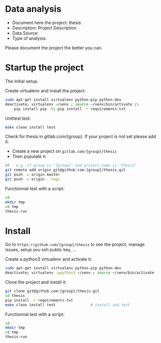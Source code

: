 # Data analysis
- Document here the project: thesis
- Description: Project Description
- Data Source:
- Type of analysis:

Please document the project the better you can.

# Startup the project

The initial setup.

Create virtualenv and install the project:
```bash
sudo apt-get install virtualenv python-pip python-dev
deactivate; virtualenv ~/venv ; source ~/venv/bin/activate ;\
    pip install pip -U; pip install -r requirements.txt
```

Unittest test:
```bash
make clean install test
```

Check for thesis in gitlab.com/{group}.
If your project is not set please add it:

- Create a new project on `gitlab.com/{group}/thesis`
- Then populate it:

```bash
##   e.g. if group is "{group}" and project_name is "thesis"
git remote add origin git@github.com:{group}/thesis.git
git push -u origin master
git push -u origin --tags
```

Functionnal test with a script:

```bash
cd
mkdir tmp
cd tmp
thesis-run
```

# Install

Go to `https://github.com/{group}/thesis` to see the project, manage issues,
setup you ssh public key, ...

Create a python3 virtualenv and activate it:

```bash
sudo apt-get install virtualenv python-pip python-dev
deactivate; virtualenv -ppython3 ~/venv ; source ~/venv/bin/activate
```

Clone the project and install it:

```bash
git clone git@github.com:{group}/thesis.git
cd thesis
pip install -r requirements.txt
make clean install test                # install and test
```
Functionnal test with a script:

```bash
cd
mkdir tmp
cd tmp
thesis-run
```

